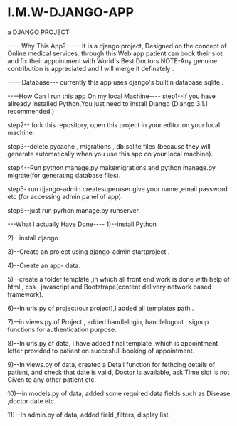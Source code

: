 # I.M.W-DJANGO-APP
a DJANGO PROJECT

-----Why This App?-----
It is a django project, Designed on the concept of Online medical services. through this Web app patient can book their slot and fix their appointment with World's Best Doctors
NOTE-Any genuine contribution is appreciated and I will merge it definately .

-----Database---
currently this app uses django's builtin database sqlite .

----How Can I run this app On my local Machine----
step1--If you have allready installed Python,You just need to install Django (Django 3.1.1 recommended.)

step2-- fork this repository, open this project in your editor on your local machine.

step3--delete pycache , migrations , db.sqlite files (because they will generate automatically when you use this app on your local machine).

step4--Run python manage.py makemigrations and python manage.py migrate(for generating database files).

step5- run django-admin createsuperuser  give your name ,email password etc (for accessing admin panel of app).

step6--just run pyrhon manage.py runserver.



---What I actually Have Done----
1)--install Python

2)--install django

3)--Create an project using django-admin startproject .

4)--Create an app- data.

5)--create a folder template ,in which all front end work is done with help of html , css , javascript and Bootstrape(content delivery network based framework).

6)--In urls.py of project(our project),I added all templates path .

7)--in views.py of Project , added handlelogin, handlelogout , signup functions for authentication purpose.

8)--In urls.py of data, I have added final template ,which is appointment letter provided to patient on succesfull booking of appointment.

9)--In views.py of data, created a Detail function for fethcing details of patient, and check that date is valid, Doctor is available, ask Time slot is not Given to any other patient etc.

10)--in models.py of data, added some required data fields such as Disease ,doctor date etc.

11)--In admin.py of data, added field ,filters, display list.



   








